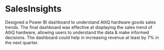 # SalesInsights
Designed a Power BI dashboard to understand AtliQ hardware goods sales trends. The final dashboard was effective at displaying the sales trend of AtliQ hardware, allowing users to understand the data & make informed decisions. The dashboard could help in increasing revenue at least by 7% in the next quarter.
